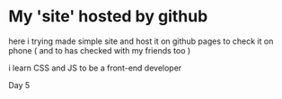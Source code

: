 # My 'site' hosted by github
here i trying made simple site and host it on github pages to check it on phone ( and to has checked with my friends too )

i learn CSS and JS to be a front-end developer

Day 5
